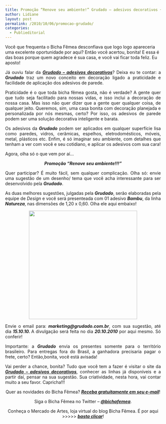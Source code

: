 ```yaml
---
title: Promoção “Renove seu ambiente!” Grudado – adesivos decorativos + Bicha Fêmea
author: Lidiane
layout: post
permalink: /2010/10/06/promocao-grudado/
categories:
  - Publieditorial
---
```

Você que frequenta o Bicha Fêmea desconfiava que logo logo apareceria uma excelente oportunidade por aqui? Então você acertou, bonita! E essa é das boas porque quem agradece é sua casa, e você vai ficar toda feliz. Eu aposto!

<p style="text-align: justify;">
  Já ouviu falar da <strong><em><a href="http://www.grudado.com.br/" target="_blank" rel="noopener noreferrer">Grudado – adesivos decorativos</a></em></strong>? Deixa eu te contar: a <strong><em>Grudado</em></strong> traz um novo conceito em decoração ligado a praticidade e facilidade de aplicação dos adesivos de parede.
</p>

<!--more-->

<p style="text-align: justify;">
  Praticidade é o que toda bicha fêmea gosta, não é verdade? A gente quer que tudo seja facilitado para nossas vidas, e isso inclui a decoração de nossa casa. Mas isso não quer dizer que a gente quer qualquer coisa, de qualquer jeito. Queremos, sim, uma casa bonita com decoração planejada e personalizada por nós mesmas, certo? Por isso, os adesivos de parede podem ser uma solução decorativa inteligente e barata.
</p>

<p style="text-align: justify;">
  Os adesivos da <strong><em>Grudado</em></strong> podem ser aplicados em qualquer superfície lisa como paredes, vidros, cerâmicas, espelhos, eletrodomésticos, móveis, metal, plásticos etc. Enfim, é só imaginar seu ambiente, com detalhes que tenham a ver com você e seu cotidiano, e aplicar os adesivos com sua cara!
</p>

<p style="text-align: justify;">
  Agora, olha só o que vem por aí…
</p>

<p style="text-align: center;">
  <strong><em>Promoção “Renove seu ambiente!!!”</em></strong>
</p>

<p style="text-align: justify;">
  Quer participar? É muito fácil, sem qualquer complicação. Olha só: envie uma sugestão de um desenho/ tema que você acha interessante para ser desenvolvido pela <strong><em>Grudado</em></strong>.
</p>

<p style="text-align: justify;">
  As duas melhores sugestões, julgadas pela <strong><em>Grudado</em></strong>, serão elaboradas pela equipe de <em>Design</em> e você será presenteada com 01 adesivo <strong><em>Bambu</em></strong>, da linha <strong><em>Natureza</em></strong>, nas dimensões de 1,20 x 0,60. Olha ele aqui embaixo!
</p>

<p style="text-align: center;">
  <a href="https://www.trololodemulher.com.br/2010/10/bambu_ambiente1.jpg"><img class="size-full wp-image-5283 aligncenter" title="bambu_ambiente[1]" src="https://www.trololodemulher.com.br/2010/10/bambu_ambiente1.jpg" alt="" width="350" height="350" /></a>
</p>

<p style="text-align: justify;">
  Envie o email para: <strong><em>marketing@grudado.com.br</em></strong>, com sua sugestão, até dia <strong><em>15.10.10. </em></strong>A divulgação será feita no dia <strong><em>20.10.2010</em></strong> por aqui mesmo. Só conferir!
</p>

<p style="text-align: justify;">
  Importante: a <strong><em>Grudado</em></strong> envia os presentes somente para o território brasileiro. Para entregas fora do Brasil, a ganhadora precisaria pagar o frete, certo? Então,bonita, você está avisada!
</p>

<p style="text-align: justify;">
  Vai perder a chance, bonita? Tudo que você tem a fazer é visitar o site da <strong><em><a href="http://www.grudado.com.br/" target="_blank" rel="noopener noreferrer">Grudado &#8211; adesivos decorativos</a></em></strong>, conhecer as linhas já disponíveis e a partir daí, pensar na sua sugestão. Sua criatividade, nesta hora, vai contar muito a seu favor. Capricha!!!
</p>

<p style="text-align: center;">
  Quer as novidades do Bicha Fêmea? <a href="http://feedburner.google.com/fb/a/mailverify?uri=blogbichafemea&loc=pt_BR"><strong><em>Receba gratuitamente em seu e-mail</em></strong></a>!
</p>

<p style="text-align: center;">
  Siga o Bicha Fêmea no Twitter – <a href="http://twitter.com/bichafemea"><strong><em>@bichafemea</em></strong></a>.
</p>

<p style="text-align: center;">
  Conheça o Mercado de Artes, loja virtual do blog Bicha Fêmea. É por aqui >>>>> <a href="http://www.trololodemulher.com.br/loja/"><strong><em>basta clicar</em></strong></a>!
</p>